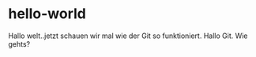 # hello-world

Hallo welt..jetzt schauen wir mal wie der Git so funktioniert.
Hallo Git. Wie gehts?
